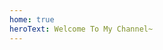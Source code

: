 ```yaml
---
home: true
heroText: Welcome To My Channel~
---
```


<!-- <script>
  export default {
    mounted () {
        // this.$page
        (function () {
            var i = void 0, j = void 0, i_dot = void 0, j_dot = void 0;

            var app = document.querySelector('#app')
            var canvas = document.createElement('canvas')
            canvas.setAttribute("style", "position: fixed; left: 0;top: 0;right: 0; bottom: 0; z-index: -1; margin: auto;")
            setCanvasWidthAndHeight()
            app.appendChild(canvas)


            var throttleSet = throttle(setCanvasWidthAndHeight, 500)
            throttleSet()
            window.onresize = function () {
                console.log('touch onresize')
                throttleSet()
            }
            function setCanvasWidthAndHeight() {
                const { width, height } = getMaxWidthAndHeight() 
                console.log('current max width & height', width, height)
                canvas.width = width
                canvas.height = height
            }
            function getMaxWidthAndHeight() {
                var innerHeight = window.innerHeight
                var innerWidth = window.innerWidth
                var scrollHeight = document.body.scrollHeight
                var scrollWidth = document.body.scrollHeight

                return {
                    width: Math.max(innerWidth, scrollWidth),
                    height: Math.max(innerHeight, scrollHeight)
                }
            }

            var ctx = canvas.getContext('2d')
            ctx.lineWidth = .3;
            ctx.strokeStyle = (new Color(150)).style;

            var mousePosition = {
                x: 30 * canvas.width / 100,
                y: 30 * canvas.height / 100
            };

            var dots = {
                nb: 750,
                distance: 50,
                d_radius: 100,
                array: []
            };

            function throttle(fn, delay) {
                var timer = null
                return function () {
                    if (!timer) {
                        timer = setTimeout(function () {
                            fn()
                            timer = null
                        }, delay)
                    }
                }
            }

            function colorValue(min) {
                return Math.floor(Math.random() * 255 + min);
            }

            function createColorStyle(r, g, b) {
                return 'rgba(' + r + ',' + g + ',' + b + ', 0.8)';
            }

            function mixComponents(comp1, weight1, comp2, weight2) {
                return (comp1 * weight1 + comp2 * weight2) / (weight1 + weight2);
            }

            function averageColorStyles(dot1, dot2) {
                var color1 = dot1.color,
                    color2 = dot2.color;

                var r = mixComponents(color1.r, dot1.radius, color2.r, dot2.radius),
                    g = mixComponents(color1.g, dot1.radius, color2.g, dot2.radius),
                    b = mixComponents(color1.b, dot1.radius, color2.b, dot2.radius);
                return createColorStyle(Math.floor(r), Math.floor(g), Math.floor(b));
            }

            function Color(min) {
                min = min || 0;
                this.r = colorValue(min);
                this.g = colorValue(min);
                this.b = colorValue(min);
                this.style = createColorStyle(this.r, this.g, this.b);
            }

              function Dot() {
                  this.x = Math.random() * canvas.width;
                  this.y = Math.random() * canvas.height;

                  this.vx = -.5 + Math.random();
                  this.vy = -.5 + Math.random();

                  this.radius = Math.random() * 2;

                  this.color = new Color();
                //   console.log(this);
              }

              Dot.prototype = {
                  draw: function () {
                      ctx.beginPath();
                      ctx.fillStyle = this.color.style;
                      ctx.arc(this.x, this.y, this.radius, 0, Math.PI * 2, false);
                      ctx.fill();
                  }
              };

              function createDots() {
                  for (i = 0; i < dots.nb; i++) {
                      dots.array.push(new Dot());
                  }
              }

              function moveDots() {
                  for (i = 0; i < dots.nb; i++) {

                      var dot = dots.array[i];

                      if (dot.y < 0 || dot.y > canvas.height) {
                          dot.vx = dot.vx;
                          dot.vy = -dot.vy;
                      } else if (dot.x < 0 || dot.x > canvas.width) {
                          dot.vx = -dot.vx;
                          dot.vy = dot.vy;
                      }
                      dot.x += dot.vx;
                      dot.y += dot.vy;
                  }
              }

              function connectDots() {
                  for (i = 0; i < dots.nb; i++) {
                      for (j = 0; j < dots.nb; j++) {
                          i_dot = dots.array[i];
                          j_dot = dots.array[j];

                          if ((i_dot.x - j_dot.x) < dots.distance && (i_dot.y - j_dot.y) < dots.distance && (i_dot.x -
                                  j_dot.x) > -
                              dots.distance && (i_dot.y - j_dot.y) > -dots.distance) {
                              if ((i_dot.x - mousePosition.x) < dots.d_radius && (i_dot.y - mousePosition.y) < dots
                                  .d_radius && (i_dot
                                      .x - mousePosition.x) > -dots.d_radius && (i_dot.y - mousePosition.y) > -dots
                                  .d_radius) {
                                  ctx.beginPath();
                                  ctx.strokeStyle = averageColorStyles(i_dot, j_dot);
                                  ctx.moveTo(i_dot.x, i_dot.y);
                                  ctx.lineTo(j_dot.x, j_dot.y);
                                  ctx.stroke();
                                  ctx.closePath();
                              }
                          }
                      }
                  }
              }

              function drawDots() {
                  for (i = 0; i < dots.nb; i++) {
                      var dot = dots.array[i];
                      dot.draw();
                  }
              }

              function animateDots() {
                  ctx.clearRect(0, 0, canvas.width, canvas.height);
                  moveDots();
                  connectDots();
                  drawDots();

                  requestAnimationFrame(animateDots);
              }
              
            //   window.addEventListener('mousemove', function (e) {
            //       mousePosition.x = e.pageX;
            //       mousePosition.y = e.pageY;
            //   }, false)
            //   window.addEventListener('mouseleave', function (e) {
            //       mousePosition.x = canvas.width / 2;
            //       mousePosition.y = canvas.height / 2;
            //   }, false)

              createDots();
              requestAnimationFrame(animateDots);
          })()
    }
  }
</script>
<style>
    html, body {
        background-color: transparent;
        margin: 0;
        padding: 0;
    }
    .links, .navbar, .sidebar, .search-box input {
        background-color: transparent!important;
    }
</style> -->





